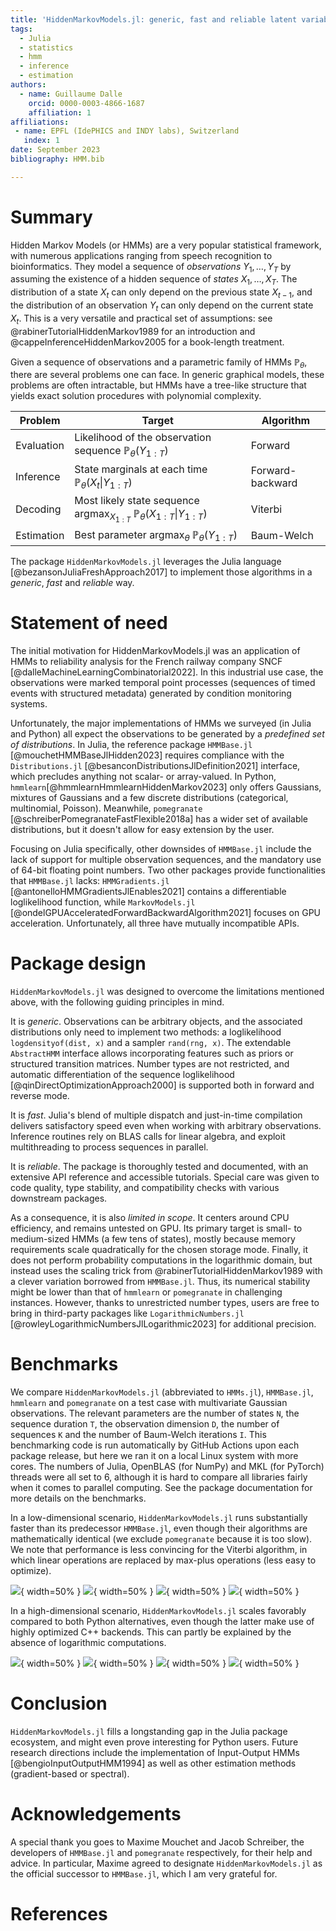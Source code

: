 ```yaml
---
title: 'HiddenMarkovModels.jl: generic, fast and reliable latent variable modeling'
tags:
  - Julia
  - statistics
  - hmm
  - inference
  - estimation
authors:
  - name: Guillaume Dalle
    orcid: 0000-0003-4866-1687
    affiliation: 1
affiliations:
 - name: EPFL (IdePHICS and INDY labs), Switzerland
   index: 1
date: September 2023
bibliography: HMM.bib

---
```


# Summary

Hidden Markov Models (or HMMs) are a very popular statistical framework, with numerous applications ranging from speech recognition to bioinformatics.
They model a sequence of _observations_ $Y_1, \dots, Y_T$ by assuming the existence of a hidden sequence of _states_ $X_1, \dots, X_T$.
The distribution of a state $X_t$ can only depend on the previous state $X_{t-1}$, and the distribution of an observation $Y_t$ can only depend on the current state $X_t$.
This is a very versatile and practical set of assumptions: see @rabinerTutorialHiddenMarkov1989 for an introduction and @cappeInferenceHiddenMarkov2005 for a book-length treatment.

Given a sequence of observations and a parametric family of HMMs $\mathbb{P}_\theta$, there are several problems one can face.
In generic graphical models, these problems are often intractable, but HMMs have a tree-like structure that yields exact solution procedures with polynomial complexity.

| Problem    | Target                                                                                          | Algorithm        |
| ---------- | ----------------------------------------------------------------------------------------------- | ---------------- |
| Evaluation | Likelihood of the observation sequence $\mathbb{P}_\theta(Y_{1:T})$                             | Forward          |
| Inference  | State marginals at each time $\mathbb{P}_\theta(X_t \vert Y_{1:T})$                             | Forward-backward |
| Decoding   | Most likely state sequence $\mathrm{argmax}_{X_{1:T}}~\mathbb{P}_\theta(X_{1:T} \vert Y_{1:T})$ | Viterbi          |
| Estimation | Best parameter $\mathrm{argmax}_\theta~\mathbb{P}_\theta(Y_{1:T})$                              | Baum-Welch       |

The package `HiddenMarkovModels.jl` leverages the Julia language [@bezansonJuliaFreshApproach2017] to implement those algorithms in a _generic_, _fast_ and _reliable_ way.

# Statement of need

The initial motivation for HiddenMarkovModels.jl was an application of HMMs to reliability analysis for the French railway company SNCF [@dalleMachineLearningCombinatorial2022].
In this industrial use case, the observations were marked temporal point processes (sequences of timed events with structured metadata) generated by condition monitoring systems.

Unfortunately, the major implementations of HMMs we surveyed (in Julia and Python) all expect the observations to be generated by a _predefined set of distributions_.
In Julia, the reference package `HMMBase.jl` [@mouchetHMMBaseJlHidden2023] requires compliance with the `Distributions.jl` [@besanconDistributionsJlDefinition2021] interface, which precludes anything not scalar- or array-valued.
In Python, `hmmlearn`[@hmmlearnHmmlearnHiddenMarkov2023] only offers Gaussians, mixtures of Gaussians and a few discrete distributions (categorical, multinomial, Poisson).
Meanwhile, `pomegranate` [@schreiberPomegranateFastFlexible2018a] has a wider set of available distributions, but it doesn't allow for easy extension by the user.

Focusing on Julia specifically, other downsides of `HMMBase.jl` include the lack of support for multiple observation sequences, and the mandatory use of 64-bit floating point numbers.
Two other packages provide functionalities that `HMMBase.jl` lacks: `HMMGradients.jl` [@antonelloHMMGradientsJlEnables2021] contains a differentiable loglikelihood function, while `MarkovModels.jl` [@ondelGPUAcceleratedForwardBackwardAlgorithm2021] focuses on GPU acceleration.
Unfortunately, all three have mutually incompatible APIs.

# Package design

`HiddenMarkovModels.jl` was designed to overcome the limitations mentioned above, with the following guiding principles in mind.

It is _generic_.
Observations can be arbitrary objects, and the associated distributions only need to implement two methods: a loglikelihood `logdensityof(dist, x)` and a sampler `rand(rng, x)`.
The extendable `AbstractHMM` interface allows incorporating features such as priors or structured transition matrices.
Number types are not restricted, and automatic differentiation of the sequence loglikelihood [@qinDirectOptimizationApproach2000] is supported both in forward and reverse mode.

It is _fast_.
Julia's blend of multiple dispatch and just-in-time compilation delivers satisfactory speed even when working with arbitrary observations.
Inference routines rely on BLAS calls for linear algebra, and exploit multithreading to process sequences in parallel.

It is _reliable_.
The package is thoroughly tested and documented, with an extensive API reference and accessible tutorials.
Special care was given to code quality, type stability, and compatibility checks with various downstream packages.

As a consequence, it is also _limited in scope_.
It centers around CPU efficiency, and remains untested on GPU.
Its primary target is small- to medium-sized HMMs (a few tens of states), mostly because memory requirements scale quadratically for the chosen storage mode.
Finally, it does not perform probability computations in the logarithmic domain, but instead uses the scaling trick from @rabinerTutorialHiddenMarkov1989 with a clever variation borrowed from `HMMBase.jl`.
Thus, its numerical stability might be lower than that of `hmmlearn` or `pomegranate` in challenging instances.
However, thanks to unrestricted number types, users are free to bring in third-party packages like `LogarithmicNumbers.jl` [@rowleyLogarithmicNumbersJlLogarithmic2023] for additional precision.

# Benchmarks

We compare `HiddenMarkovModels.jl` (abbreviated to `HMMs.jl`), `HMMBase.jl`, `hmmlearn` and `pomegranate` on a test case with multivariate Gaussian observations.
The relevant parameters are the number of states `N`, the sequence duration `T`, the observation dimension `D`, the number of sequences `K` and the number of Baum-Welch iterations `I`.
This benchmarking code is run automatically by GitHub Actions upon each package release, but here we ran it on a local Linux system with more cores.
The numbers of Julia, OpenBLAS (for NumPy) and MKL (for PyTorch) threads were all set to 6, although it is hard to compare all libraries fairly when it comes to parallel computing.
See the package documentation for more details on the benchmarks.

In a low-dimensional scenario, `HiddenMarkovModels.jl` runs substantially faster than its predecessor `HMMBase.jl`, even though their algorithms are mathematically identical (we exclude `pomegranate` because it is too slow).
We note that performance is less convincing for the Viterbi algorithm, in which linear operations are replaced by max-plus operations (less easy to optimize).

![](images/low_dim_logdensity_(D=1,T=1000,K=1).svg){ width=50% }
![](images/low_dim_viterbi_(D=1,T=1000,K=1).svg){ width=50% }
![](images/low_dim_forward_backward_(D=1,T=1000,K=1).svg){ width=50% }
![](images/low_dim_baum_welch_(D=1,T=1000,K=1,I=10).svg){ width=50% }

In a high-dimensional scenario, `HiddenMarkovModels.jl` scales favorably compared to both Python alternatives, even though the latter make use of highly optimized C++ backends.
This can partly be explained by the absence of logarithmic computations.

![](images/high_dim_logdensity_(D=10,T=200,K=50).svg){ width=50% }
![](images/high_dim_viterbi_(D=10,T=200,K=50).svg){ width=50% }
![](images/high_dim_forward_backward_(D=10,T=200,K=50).svg){ width=50% }
![](images/high_dim_baum_welch_(D=10,T=200,K=50,I=10).svg){ width=50% }

# Conclusion

`HiddenMarkovModels.jl` fills a longstanding gap in the Julia package ecosystem, and might even prove interesting for Python users.
Future research directions include the implementation of Input-Output HMMs [@bengioInputOutputHMM1994] as well as other estimation methods (gradient-based or spectral).

# Acknowledgements

A special thank you goes to Maxime Mouchet and Jacob Schreiber, the developers of `HMMBase.jl` and `pomegranate` respectively, for their help and advice.
In particular, Maxime agreed to designate `HiddenMarkovModels.jl` as the official successor to `HMMBase.jl`, which I am very grateful for.

# References
